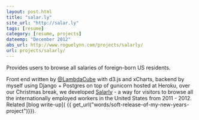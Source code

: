 ```yaml
---
layout: post.html
title: "salar.ly"
site_url: "http://salar.ly"
tags: [resume]
category: [resume, projects]
dateemp: "December 2012"
abs_url: http://www.roguelynn.com/projects/salarly/
url: projects/salarly/
---
```


Provides users to browse all salaries of foreign-born US residents.

Front end written by [@LambdaCube](http://twitter.com/lambdacube) with d3.js and xCharts, backend by myself using Django + Postgres on top of gunicorn hosted at Heroku, over our Christmas break, we developed [Salarly][salarly] - a way for visitors to browse all the internationally employed workers in the United States from 2011 - 2012.  Related [blog write-up]( {{ get_url("words/soft-release-of-my-new-years-project")}}).

[salarly]: http://salar.ly